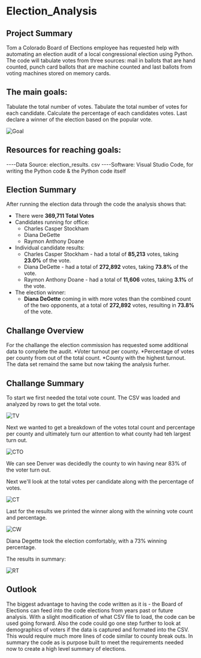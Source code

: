 # Election_Analysis

## Project Summary

Tom a Colorado Board of Elections employee has requested help with automating an election audit of a local congressional election using Python.  The code will tabulate votes from three sources: mail in ballots that are hand counted, punch card ballots that are machine counted and last ballots from voting machines stored on memory cards.

## The main goals:
Tabulate the total number of votes.
Tabulate the total number of votes for each candidate.
Calculate the percentage of each candidates votes.
Last declare a winner of the election based on the popular vote.

![Goal](PNGs/Goals.png)

## Resources for reaching goals:
----Data Source: election_results. csv
----Software: Visual Studio Code, for writing the Python code & the Python code itself 

## Election Summary

After running the election data through the code the analysis shows that:

* There were **369,711 Total Votes**
* Candidates running for office:
  * Charles Casper Stockham
  * Diana DeGette
  * Raymon Anthony Doane
* Individual candidate results:
  * Charles Casper Stockham - had a total of **85,213** votes, taking **23.0%** of the vote.
  * Diana DeGette - had a total of **272,892** votes, taking **73.8%** of the vote.
  * Raymon Anthony Doane - had a total of **11,606** votes, taking **3.1%** of the vote.
* The election winner:
  * **Diana DeGette** coming in with more votes than the combined count of the two opponents, at a total of **272,892** votes, resulting in **73.8%** of the vote.

## Challange Overview

For the challange the election commission has requested some additional data to complete the audit.
  *Voter turnout per county.
  *Percentage of votes per county from out of the total count.
  *County with the highest turnout.
The data set remaind the same but now taking the analysis furher.


## Challange Summary

To start we first needed the total vote count.  The CSV was loaded and analyzed by rows to get the total vote.

![TV](PNGs/TV.png)

Next we wanted to get a breakdown of the votes total count and percentage per county and ultimately turn our attention to what county had teh largest turn out.

![CTO](PNGs/CTO.png)

We can see Denver was decidedly the county to win having near 83% of the voter turn out.

Next we'll look at the total votes per candidate along with the percentage of votes.

![CT](PNGs/CT.png)

Last for the results we printed the winner along with the winning vote count and percentage.

![CW](PNGs/CW.png)

Diana Degette took the election comfortably, with a 73% winning percentage.

The results in summary:

![RT](PNGs/RT.png)


## Outlook

The biggest advantage to having the code written as it is - the Board of Elections can feed into the code elections from years past or future analysis.  With a slight modification of what CSV file to load, the code can be used going forward.  Also the code could go one step further to look at demographics of voters if the data is captured and formated into the CSV.  This would require much more lines of code similar to county break outs.  In summary the code as is purpose built to meet the requirements needed now to create a high level summary of elections.